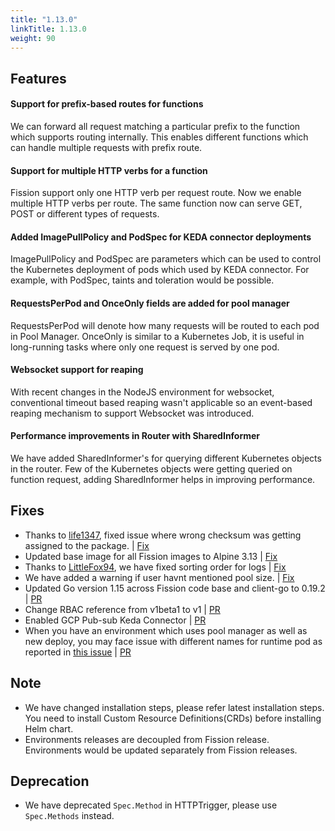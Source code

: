 ```yaml
---
title: "1.13.0"
linkTitle: 1.13.0
weight: 90
---
```


## Features

#### Support for prefix-based routes for functions

We can forward all request matching a particular prefix to the function which supports routing internally. This enables different functions which can handle multiple requests with prefix route.

#### Support for multiple HTTP verbs for a function

Fission support only one HTTP verb per request route. Now we enable multiple HTTP verbs per route. The same function now can serve GET, POST or different types of requests.

#### Added ImagePullPolicy and PodSpec for KEDA connector deployments

ImagePullPolicy and PodSpec are parameters which can be used to control the Kubernetes deployment of pods which used by KEDA connector. For example, with PodSpec, taints and toleration would be possible.

#### RequestsPerPod and OnceOnly fields are added for pool manager

RequestsPerPod will denote how many requests will be routed to each pod in Pool Manager.
OnceOnly is similar to a Kubernetes Job, it is useful in long-running tasks where only one request is served by one pod.

#### Websocket support for reaping

With recent changes in the NodeJS environment for websocket, conventional timeout based reaping wasn't applicable so an event-based reaping mechanism to support Websocket was introduced.

#### Performance improvements in Router with SharedInformer

We have added SharedInformer's for querying different Kubernetes objects in the router. Few of the Kubernetes objects were getting queried on function request, adding SharedInformer helps in improving performance.

## Fixes

* Thanks to [life1347](https://github.com/life1347), fixed issue where wrong checksum was getting assigned to the package. | [Fix](https://github.com/fission/fission/pull/1968)
* Updated base image for all Fission images to Alpine 3.13 | [Fix](https://github.com/fission/fission/pull/2017)
* Thanks to [LittleFox94](https://github.com/LittleFox94), we have fixed sorting order for logs | [Fix](https://github.com/fission/fission/pull/1956)
* We have added a warning if user havnt mentioned pool size. | [Fix](https://github.com/fission/fission/pull/1837)
* Updated Go version 1.15 across Fission code base and client-go to 0.19.2 | [PR](https://github.com/fission/fission/pull/2033)
* Change RBAC reference from v1beta1 to v1 | [PR](https://github.com/fission/fission/pull/2059)
* Enabled GCP Pub-sub Keda Connector | [PR](https://github.com/fission/fission/pull/2059)
* When you have an environment which uses pool manager as well as new deploy, you may face issue with different names for runtime pod as reported in [this issue](https://github.com/fission/fission/issues/2043) | [PR](https://github.com/fission/fission/pull/2044)

## Note

* We have changed installation steps, please refer latest installation steps. You need to install Custom Resource Definitions(CRDs) before installing Helm chart.
* Environments releases are decoupled from Fission release. Environments would be updated separately from Fission releases.

## Deprecation

* We have deprecated `Spec.Method` in HTTPTrigger, please use `Spec.Methods` instead.
